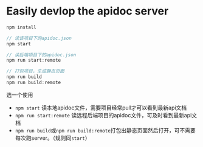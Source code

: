 # Easily devlop the apidoc server

```js
npm install

// 读该项目下的apidoc.json
npm start

// 读后端项目下的apidoc.json
npm run start:remote

// 打包项目，生成静态页面
npm run build
npm run build:remote
```

选一个使用

- `npm start` 读本地apidoc文件，需要项目经常pull才可以看到最新api文档
- `npm run start:remote` 读远程后端项目的apidoc文件，可及时看到最新api文档
- `npm run build`或`npm run build:remote`打包出静态页面然后打开，可不需要每次跑server。（规则同`start`）
